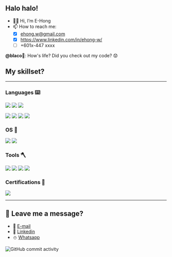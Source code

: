 
## **Halo halo!**
- 👋🏼 Hi, I’m E-Hong
- 📫 How to reach me:
  - [x] ehong.w@gmail.com
  - [x] https://www.linkedin.com/in/ehong-w/
  - [ ] +601x-447 xxxx

**@blaco**🐏: How's life? Did you check out my code? 😟

## **My skillset?**
---
### Languages ⌨️
![](https://img.shields.io/badge/code-C%20Programming-brightgreen)
![](https://img.shields.io/badge/code-Python-brightgreen)
![](https://img.shields.io/badge/code-Assembly%20Language-brightgreen)

![](https://img.shields.io/badge/code-Verilog-yellow)
![](https://img.shields.io/badge/code-SystemVerilog-yellow)
![](https://img.shields.io/badge/code-Perl%20Scripting-yellow)
![](https://img.shields.io/badge/code-VHDL-orange)

### OS 🐧
![](https://img.shields.io/badge/os-Windows-blueviolet)
![](https://img.shields.io/badge/os-Linux-blueviolet)

### Tools 🪓
![](https://img.shields.io/badge/hardware-Arduino-ff69b4)
![](https://img.shields.io/badge/hardware-NodeMCU-ff69b4)
![](https://img.shields.io/badge/hardware-ZED--F9P-ff69b4)
![](https://img.shields.io/badge/hardware-Altera%20DE2-ff69b4)

### Certifications 📜
![](https://img.shields.io/badge/huawei-HCIA--AI-red)

---

## 🧸 **Leave me a message?**
- 🍺 [E-mail](mailto:ehong.w@gmail.com?subject=[GitHub]%20Problem%20Description)
- 🧺 [Linkedin](https://www.linkedin.com/in/ehong-w/)
- ⛄ [Whatsapp]()

![GitHub commit activity](https://img.shields.io/github/commit-activity/m/ehong-w/ehong-w?style=for-the-badge)


<!---
<p>
  <img width="512" src="https://user-images.githubusercontent.com/68590570/113911631-c52ca900-980c-11eb-8946-19ce84f84c40.png">
</p>
--->

<!---
e-hong-w/e-hong-w is a ✨ special ✨ repository because its `README.md` (this file) appears on your GitHub profile.
You can click the Preview link to take a look at your changes.
--->
